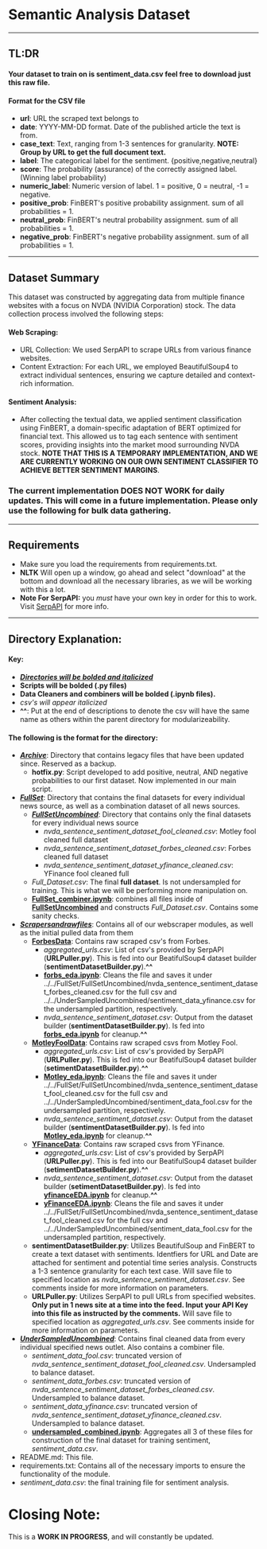# **Semantic Analysis Dataset**
---
## **TL:DR**
#### Your dataset to train on is **sentiment_data.csv** feel free to download just this raw file.
#### Format for the CSV file
 - **url**: URL the scraped text belongs to
 - **date**: YYYY-MM-DD format. Date of the published article the text is from.
 - **case_text**: Text, ranging from 1-3 sentences for granularity. **NOTE: Group by URL to get the full document text.**
 - **label**: The categorical label for the sentiment. {positive,negative,neutral}
 - **score**: The probability (assurance) of the correctly assigned label. (Winning label probability) 
 - **numeric_label**: Numeric version of label. 1 = positive, 0 = neutral, -1 = negative.
 - **positive_prob**: FinBERT's positive probability assignment. sum of all probabilities = 1.
 - **neutral_prob**: FinBERT's neutral probability assignment. sum of all probabilities = 1.
 - **negative_prob**: FinBERT's negative probability assignment. sum of all probabilities = 1.

---
## Dataset Summary
This dataset was constructed by aggregating data from multiple finance websites with a focus on NVDA (NVIDIA Corporation) stock. The data collection process involved the following steps:

#### Web Scraping: 
 - URL Collection: We used SerpAPI to scrape URLs from various finance websites.
 - Content Extraction: For each URL, we employed BeautifulSoup4 to extract individual sentences, ensuring we capture detailed and context-rich information.
#### Sentiment Analysis:
 - After collecting the textual data, we applied sentiment classification using FinBERT, a domain-specific adaptation of BERT optimized for financial text. This allowed us to tag each sentence with sentiment scores, providing insights into the market mood surrounding NVDA stock. **NOTE THAT THIS IS A TEMPORARY IMPLEMENTATION, AND WE ARE CURRENTLY WORKING ON OUR OWN SENTIMENT CLASSIFIER TO ACHIEVE BETTER SENTIMENT MARGINS**.

### **The current implementation DOES NOT WORK for daily updates. This will come in a future implementation. Please only use the following for bulk data gathering.**
---

## Requirements

- Make sure you load the requirements from requirements.txt.
- **NLTK** Will open up a window, go ahead and select "download" at the bottom and download all the necessary libraries, as we will be working with this a lot.
- **Note For SerpAPI:** you *must* have your own key in order for this to work. Visit [SerpAPI](https://serpapi.com/) for more info.
---
## **Directory Explanation:**

#### **Key**:
 - ***<u>Directories will be bolded and italicized</u>***
 - **Scripts will be bolded (.py files)**
 - **Data Cleaners and combiners will be bolded (.ipynb files).**
 - *csv's will appear italicized*
 - **^^**: Put at the end of descriptions to denote the csv will have the same name as others within the parent directory for modularizeability.

#### The following is the format for the directory:
 - ***<u>Archive</u>***: Directory that contains legacy files that have been updated since. Reserved as a backup.
   - **hotfix.py**: Script developed to add positive, neutral, AND negative probabilities to our first dataset. Now implemented in our main script.
 - ***<u>FullSet</u>***: Directory that contains the final datasets for every individual news source, as well as a combination dataset of all news sources.
   - ***<u>FullSetUncombined</u>***: Directory that contains only the final datasets for every individual news source
     - *nvda_sentence_sentiment_dataset_fool_cleaned.csv*: Motley fool cleaned full dataset
     - *nvda_sentence_sentiment_dataset_forbes_cleaned.csv*: Forbes cleaned full dataset
     - *nvda_sentence_sentiment_dataset_yfinance_cleaned.csv*: YFinance fool cleaned full 
   - *Full_Dataset.csv*: The final **full dataset**. Is not undersampled for training. This is what we will be performing more manipulation on.
   - **<u>FullSet_combiner.ipynb</u>**: combines all files inside of **<u>FullSetUncombined</u>** and constructs *Full_Dataset.csv*. Contains some sanity checks.
 - ***<u>Scrapersandrawfiles</u>***: Contains all of our webscraper modules, as well as the initial pulled data from them
   - **<u>ForbesData</u>**: Contains raw scraped csv's from Forbes.
     - *aggregated_urls.csv*: List of csv's provided by SerpAPI (**URLPuller.py**). This is fed into our BeatifulSoup4 dataset builder (**sentimentDatasetBuilder.py**).**^^**
     - **<u>forbs_eda.ipynb</u>**: Cleans the file and saves it under ../../FullSet/FullSetUncombined/nvda_sentence_sentiment_dataset_forbes_cleaned.csv for the full csv and ../../UnderSampledUncombined/sentiment_data_yfinance.csv for the undersampled partition, respectively.
     - *nvda_sentence_sentiment_dataset.csv*: Output from the dataset builder (**sentimentDatasetBuilder.py**). Is fed into **<u>forbs_eda.ipynb</u>** for cleanup.**^^**
   - **<u>MotleyFoolData</u>**: Contains raw scraped csvs from Motley Fool.
     - *aggregated_urls.csv*: List of csv's provided by SerpAPI (**URLPuller.py**). This is fed into our BeatifulSoup4 dataset builder (**setimentDatasetBuilder.py**).**^^**
     - **<u>Motley_eda.ipynb</u>**: Cleans the file and saves it under ../../FullSet/FullSetUncombined/nvda_sentence_sentiment_dataset_fool_cleaned.csv for the full csv and ../../UnderSampledUncombined/sentiment_data_fool.csv for the undersampled partition, respectively.
     - *nvda_sentence_sentiment_dataset.csv*: Output from the dataset builder (**sentimentDatasetBuilder.py**). Is fed into **<u>Motley_eda.ipynb</u>** for cleanup.**^^**
   - **<u>YFinanceData</u>**: Contains raw scraped csvs from YFinance.
     - *aggregated_urls.csv*: List of csv's provided by SerpAPI (**URLPuller.py**). This is fed into our BeatifulSoup4 dataset builder (**setimentDatasetBuilder.py**).**^^**
     - *nvda_sentence_sentiment_dataset.csv*: Output from the dataset builder (**setimentDatasetBuilder.py**). Is fed into **<u>yfinanceEDA.ipynb</u>** for cleanup.**^^**
     - **<u>yFinanceEDA.ipynb</u>**: Cleans the file and saves it under ../../FullSet/FullSetUncombined/nvda_sentence_sentiment_dataset_fool_cleaned.csv for the full csv and ../../UnderSampledUncombined/sentiment_data_fool.csv for the undersampled partition, respectively.
   - **sentimentDatasetBuilder.py**: Utilizes BeautifulSoup and FinBERT to create a text dataset with sentiments. Identfiers for URL and Date are attached for sentiment and potential time series analysis. Constructs a 1-3 sentence granularity for each text case. Will save file to specified location as *nvda_sentence_sentiment_dataset.csv*. See comments inside for more information on parameters.
   - **URLPuller.py**: Utilizes SerpAPI to pull URLs from specified websites. **Only put in 1 news site at a time into the feed. Input your API Key into this file as instructed by the comments.** Will save file to specified location as *aggregated_urls.csv*. See comments inside for more information on parameters.
 - ***<u>UnderSampledUncombined</u>***: Contains final cleaned data from every individual specified news outlet. Also contains a combiner file.
   - *sentiment_data_fool.csv*: truncated version of *nvda_sentence_sentiment_dataset_fool_cleaned.csv*. Undersampled to balance dataset.
   - *sentiment_data_forbes.csv*: truncated version of *nvda_sentence_sentiment_dataset_forbes_cleaned.csv*. Undersampled to balance dataset.
   - *sentiment_data_yfinance.csv*: truncated version of *nvda_sentence_sentiment_dataset_yfinance_cleaned.csv*. Undersampled to balance dataset.
   - **<u>undersampled_combined.ipynb</u>**: Aggregates all 3 of these files for construction of the final dataset for training sentiment, *sentiment_data.csv*.
 - README.md: This file.
 - requirements.txt: Contains all of the necessary imports to ensure the functionality of the module.
 - *sentiment_data.csv*: the final training file for sentiment analysis.

# Closing Note:
This is a **WORK IN PROGRESS**, and will constantly be updated.
